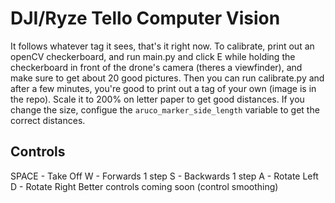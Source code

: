 # DJI/Ryze Tello Computer Vision

It follows whatever tag it sees, that's it right now.
To calibrate, print out an openCV checkerboard, and run main.py and click E while holding the checkerboard in front of the drone's camera (theres a viewfinder), and make sure to get about 20 good pictures. Then you can run calibrate.py and after a few minutes, you're good to print out a tag of your own (image is in the repo). Scale it to 200% on letter paper to get good distances. If you change the size, configue the `aruco_marker_side_length` variable to get the correct distances.

## Controls
SPACE - Take Off
W - Forwards 1 step
S - Backwards 1 step
A - Rotate Left
D - Rotate Right
Better controls coming soon (control smoothing)
